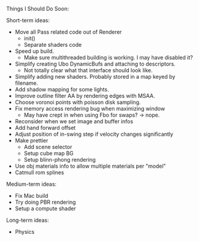 Things I Should Do Soon:

Short-term ideas:
- Move all Pass related code out of Renderer
  - init()
  - Separate shaders code
- Speed up build.
  - Make sure multithreaded building is working. I may have disabled it?
- Simplify creating Ubo DynamicBufs and attaching to descriptors.
  - Not totally clear what that interface should look like.
- Simplify adding new shaders. Probably stored in a map keyed by filename.
- Add shadow mapping for some lights.
- Improve outline filter AA by rendering edges with MSAA.
- Choose voronoi points with poisson disk sampling.
- Fix memory access rendering bug when maximizing window
  - May have crept in when using Fbo for swaps? -> nope.
- Reconsider when we set image and buffer infos
- Add hand forward offset
- Adjust position of in-swing step if velocity changes significantly
- Make prettier
  - Add scene selector
  - Setup cube map BG
  - Setup blinn-phong rendering
- Use obj materials info to allow multiple materials per "model"
- Catmull rom splines

Medium-term ideas:
- Fix Mac build
- Try doing PBR rendering
- Setup a compute shader

Long-term ideas:
- Physics
